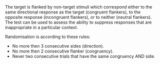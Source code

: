 The target is flanked by non-target stimuli which correspond either to the same directional response as the target (congruent flankers), to the opposite response (incongruent flankers), or to neither (neutral flankers). The test can be used to assess the ability to suppress responses that are inappropriate in a particular context.

Randomisation is according to these rules:

* No more then 3 consecutive sides (direction).
* No more then 2 consecutive flanker (congruency).
* Never two consecutive trials that have the same congruency AND side.
